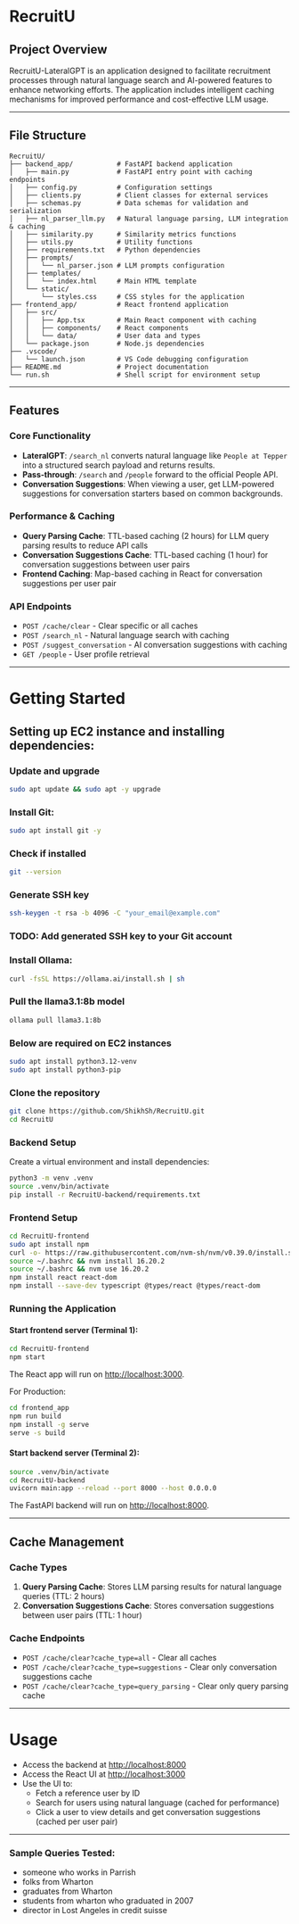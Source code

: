 # RecruitU

## Project Overview
RecruitU-LateralGPT is an application designed to facilitate recruitment processes through natural language search and AI-powered features to enhance networking efforts. The application includes intelligent caching mechanisms for improved performance and cost-effective LLM usage.

---

## File Structure

```
RecruitU/
├── backend_app/           # FastAPI backend application
│   ├── main.py            # FastAPI entry point with caching endpoints
│   ├── config.py          # Configuration settings
│   ├── clients.py         # Client classes for external services
│   ├── schemas.py         # Data schemas for validation and serialization
│   ├── nl_parser_llm.py   # Natural language parsing, LLM integration & caching
│   ├── similarity.py      # Similarity metrics functions
│   ├── utils.py           # Utility functions
│   ├── requirements.txt   # Python dependencies
│   ├── prompts/
│   │   └── nl_parser.json # LLM prompts configuration
│   ├── templates/
│   │   └── index.html     # Main HTML template
│   └── static/
│       └── styles.css     # CSS styles for the application
├── frontend_app/          # React frontend application
│   ├── src/
│   │   ├── App.tsx        # Main React component with caching
│   │   ├── components/    # React components
│   │   └── data/          # User data and types
│   └── package.json       # Node.js dependencies
├── .vscode/
│   └── launch.json        # VS Code debugging configuration
├── README.md              # Project documentation
└── run.sh                 # Shell script for environment setup
```

---

## Features

### Core Functionality
- **LateralGPT**: `/search_nl` converts natural language like `People at Tepper` into a structured search payload and returns results.
- **Pass‑through**: `/search` and `/people` forward to the official People API.
- **Conversation Suggestions**: When viewing a user, get LLM-powered suggestions for conversation starters based on common backgrounds.

### Performance & Caching
- **Query Parsing Cache**: TTL-based caching (2 hours) for LLM query parsing results to reduce API calls
- **Conversation Suggestions Cache**: TTL-based caching (1 hour) for conversation suggestions between user pairs
- **Frontend Caching**: Map-based caching in React for conversation suggestions per user pair

### API Endpoints
- `POST /cache/clear` - Clear specific or all caches
- `POST /search_nl` - Natural language search with caching
- `POST /suggest_conversation` - AI conversation suggestions with caching
- `GET /people` - User profile retrieval

---

# Getting Started

## Setting up EC2 instance and installing dependencies:
### Update and upgrade
```bash
sudo apt update && sudo apt -y upgrade
```

### Install Git:
```bash
sudo apt install git -y
```

### Check if installed
```bash
git --version
```

### Generate SSH key
```bash
ssh-keygen -t rsa -b 4096 -C "your_email@example.com"
```

### TODO: Add generated SSH key to your Git account

### Install Ollama:
```bash
curl -fsSL https://ollama.ai/install.sh | sh
```

### Pull the llama3.1:8b model
```bash
ollama pull llama3.1:8b
```

### Below are required on EC2 instances
```bash
sudo apt install python3.12-venv
sudo apt install python3-pip
```

### Clone the repository
```bash
git clone https://github.com/ShikhSh/RecruitU.git
cd RecruitU
```

### Backend Setup

Create a virtual environment and install dependencies:

```bash
python3 -m venv .venv
source .venv/bin/activate
pip install -r RecruitU-backend/requirements.txt
```

### Frontend Setup

```bash
cd RecruitU-frontend
sudo apt install npm
curl -o- https://raw.githubusercontent.com/nvm-sh/nvm/v0.39.0/install.sh | bash
source ~/.bashrc && nvm install 16.20.2
source ~/.bashrc && nvm use 16.20.2
npm install react react-dom
npm install --save-dev typescript @types/react @types/react-dom
```

### Running the Application

#### Start frontend server (Terminal 1):
```bash
cd RecruitU-frontend
npm start 
```
The React app will run on [http://localhost:3000](http://localhost:3000).

For Production:
```bash
cd frontend_app
npm run build
npm install -g serve
serve -s build
```

#### Start backend server (Terminal 2):
```bash
source .venv/bin/activate
cd RecruitU-backend
uvicorn main:app --reload --port 8000 --host 0.0.0.0
```

The FastAPI backend will run on [http://localhost:8000](http://localhost:8000).

---

## Cache Management

### Cache Types
1. **Query Parsing Cache**: Stores LLM parsing results for natural language queries (TTL: 2 hours)
2. **Conversation Suggestions Cache**: Stores conversation suggestions between user pairs (TTL: 1 hour)

### Cache Endpoints
- `POST /cache/clear?cache_type=all` - Clear all caches
- `POST /cache/clear?cache_type=suggestions` - Clear only conversation suggestions cache
- `POST /cache/clear?cache_type=query_parsing` - Clear only query parsing cache

---

# Usage

- Access the backend at [http://localhost:8000](http://localhost:8000)
- Access the React UI at [http://localhost:3000](http://localhost:3000)
- Use the UI to:
  - Fetch a reference user by ID
  - Search for users using natural language (cached for performance)
  - Click a user to view details and get conversation suggestions (cached per user pair)

---


### Sample Queries Tested:
- someone who works in Parrish
- folks from Wharton
- graduates from Wharton
- students from wharton who graduated in 2007
- director in Lost Angeles in credit suisse